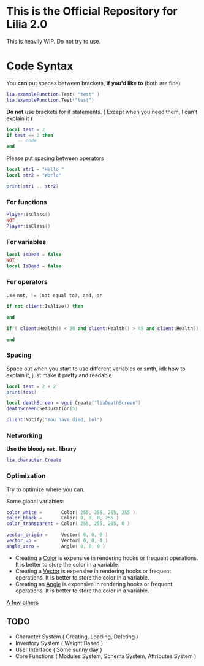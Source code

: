 # This is the Official Repository for Lilia 2.0

This is heavily WIP. Do not try to use.

# Code Syntax

You **can** put spaces between brackets, **if you'd like to** (both are fine)
```lua
lia.exampleFunction.Test( "test" )
lia.exampleFunction.Test("test")
```

**Do not** use brackets for if statements. ( Except when you need them, I can't explain it )
```lua
local test = 2
if test == 2 then
    -- code
end
```

Please put spacing between operators
```lua
local str1 = "Hello "
local str2 = "World"

print(str1 .. str2)
```

### For functions
```lua
Player:IsClass()
NOT
Player:isClass()
```

### For variables
```lua
local isDead = false
NOT
local IsDead = false
```

### For operators
use `not, != (not equal to), and, or`

```lua
if not client:IsAlive() then

end
```
```lua
if ( client:Health() < 50 and client:Health() > 45 and client:Health() != 49 ) or not client:Alive() then

end
```

### Spacing
Space out when you start to use different variables or smth, idk how to explain it, just make it pretty and readable

```lua
local test = 2 + 2
print(test)
```
```lua
local deathScreen = vgui.Create("liaDeathScreen")
deathScreen:SetDuration(5)

client:Notify("You have died, lol")
```

### Networking
**Use the bloody `net.` library**
```lua
lia.character.Create
```

### Optimization
Try to optimize where you can.

Some global variables:
```lua
color_white =       Color( 255, 255, 255, 255 )
color_black =       Color( 0, 0, 0, 255 )
color_transparent = Color( 255, 255, 255, 0 )

vector_origin =     Vector( 0, 0, 0 )
vector_up =         Vector( 0, 0, 1 )
angle_zero =        Angle( 0, 0, 0 )
```

* Creating a [Color](https://wiki.facepunch.com/gmod/Global.Color) is expensive in rendering hooks or frequent operations. It is better to store the color in a variable.
* Creating a [Vector](https://wiki.facepunch.com/gmod/Global.Vector) is expensive in rendering hooks or frequent operations. It is better to store the color in a variable.
* Creating an [Angle](https://wiki.facepunch.com/gmod/Global.Angle) is expensive in rendering hooks or frequent operations. It is better to store the color in a variable.


[A few others](https://wiki.facepunch.com/gmod/Global_Variables)

## TODO
- Character System ( Creating, Loading, Deleting )
- Inventory System ( Weight Based )
- User Interface ( Some sunny day )
- Core Functions ( Modules System, Schema System, Attributes System )
